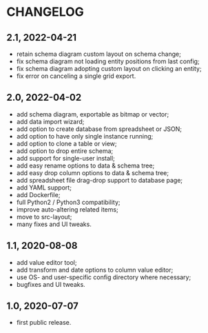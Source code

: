 CHANGELOG
=========

2.1, 2022-04-21
---------------
- retain schema diagram custom layout on schema change;
- fix schema diagram not loading entity positions from last config;
- fix schema diagram adopting custom layout on clicking an entity;
- fix error on canceling a single grid export.


2.0, 2022-04-02
---------------
- add schema diagram, exportable as bitmap or vector;
- add data import wizard;
- add option to create database from spreadsheet or JSON;
- add option to have only single instance running;
- add option to clone a table or view;
- add option to drop entire schema;
- add support for single-user install;
- add easy rename options to data & schema tree;
- add easy drop column options to data & schema tree;
- add spreadsheet file drag-drop support to database page;
- add YAML support;
- add Dockerfile;
- full Python2 / Python3 compatibility;
- improve auto-altering related items;
- move to src-layout;
- many fixes and UI tweaks.


1.1, 2020-08-08
---------------
- add value editor tool;
- add transform and date options to column value editor;
- use OS- and user-specific config directory where necessary;
- bugfixes and UI tweaks.


1.0, 2020-07-07
---------------
- first public release.
